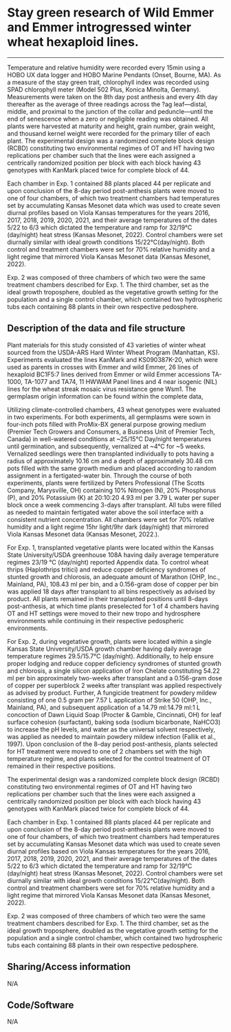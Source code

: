 # Stay green research of Wild Emmer and Emmer introgressed winter wheat hexaploid lines.
---
Temperature and relative humidity were recorded every 15min using a HOBO UX data logger and HOBO Marine Pendants (Onset, Bourne, MA). As a measure of the stay green trait, chlorophyll index was recorded using SPAD chlorophyll meter (Model 502 Plus, Konica Minolta, Germany). Measurements were taken on the 8th day post anthesis and every 4th day thereafter as the average of three readings across the ?ag leaf—distal, middle, and proximal to the junction of the collar and peduncle—until the end of senescence when a zero or negligible reading was obtained. All plants were harvested at maturity and height, grain number, grain weight, and thousand kernel weight were recorded for the primary tiller of each plant. 
The experimental design was a randomized complete block design (RCBD) constituting two environmental regimes of OT and HT having two replications per chamber such that the lines were each assigned a centrically randomized position per block with each block having 43 genotypes with KanMark placed twice for complete block of 44.

Each chamber in Exp. 1 contained 88 plants placed 44 per replicate and upon conclusion of the 8-day period post-anthesis plants were moved to one of four chambers, of which two treatment chambers had temperatures set by accumulating Kansas Mesonet data which was used to create seven diurnal profiles based on Viola Kansas temperatures for the years 2016, 2017, 2018, 2019, 2020, 2021, and their average temperatures of the dates 5/22 to 6/3 which dictated the temperature  and ramp  for 32/19°C (day/night) heat stress (Kansas Mesonet, 2022). Control chambers were set diurnally similar with ideal growth conditions 15/22°C(day/night). Both control and treatment chambers were set for 70% relative humidity and a light regime that mirrored Viola Kansas Mesonet data (Kansas Mesonet, 2022).

Exp. 2 was composed of three chambers of which two were the same treatment chambers described for Exp. 1. The third chamber, set as the ideal growth troposphere, doubled as the vegetative growth setting for the population and a single control chamber, which contained two hydrospheric tubs each containing 88 plants in their own respective pedosphere. 

## Description of the data and file structure

Plant materials for this study consisted of 43 varieties of winter wheat sourced from the USDA-ARS Hard Winter Wheat Program (Manhattan, KS). Experiments evaluated the lines KanMark and KS090387K-20, which were used as parents in crosses with Emmer and wild Emmer, 26 lines of hexaploid BC1F5:7 lines derived from Emmer or wild Emmer accessions TA-1000, TA-1077 and TA74, 11 HWWAM Panel lines and 4 near isogenic (NIL) lines for the wheat streak mosaic virus resistance gene Wsm1. The germplasm origin information can be found within the complete data,

Utilizing climate-controlled chambers, 43 wheat genotypes were evaluated in two experiments. For both experiments, all germplasms were sown in four-inch pots filled with ProMix-BX general purpose growing medium (Premier Tech Growers and Consumers, a Business Unit of Premier Tech, Canada) in well-watered conditions at ~25/15°C Day/night temperatures until germination, and subsequently, vernalized at ~4°C for ~5 weeks. Vernalized seedlings were then transplanted individually to pots having a radius of approximately 10.16 cm and a depth of approximately 30.48 cm pots filled with the same growth medium and placed according to random assignment in a fertigated-water bin. Through the course of both experiments, plants were fertilized by Peters Professional (The Scotts Company, Marysville, OH) containing 10% Nitrogen (N), 20% Phosphorus (P), and 20% Potassium (K) at 20:10:20 4.93 ml per 3.79 L water per super block once a week commencing 3-days after transplant. All tubs were filled as needed to maintain fertigated water above the soil interface with a consistent nutrient concentration. All chambers were set for 70% relative humidity and a light regime 15hr light/9hr dark (day/night) that mirrored Viola Kansas Mesonet data (Kansas Mesonet, 2022.).

For Exp. 1, transplanted vegetative plants were located within the Kansas State University/USDA greenhouse 108A having daily average temperature regimes 23/19 °C (day/night) reported Appendix data. To control wheat thrips (Haplothrips tritici) and reduce copper deficiency syndromes of stunted growth and chlorosis, an adequate amount of Marathon (OHP, Inc., Mainland, PA), 108.43 ml per bin, and a 0.156-gram dose of copper per bin was applied 18 days after transplant to all bins respectively as advised by product. All plants remained in their transplanted positions until 8-days post-anthesis, at which time plants preselected for 1 of 4 chambers having OT and HT settings were moved to their new tropo and hydrosphere environments while continuing in their respective pedospheric environments.

For Exp. 2, during vegetative growth, plants were located within a single Kansas State University/USDA growth chamber having daily average temperature regimes 29.5/15.7°C (day/night). Additionally, to help ensure proper lodging and reduce copper deficiency syndromes of stunted growth and chlorosis, a single silicon application of Iron Chelate constituting 54.22 ml per bin approximately two-weeks after transplant and a 0.156-gram dose of copper per superblock 2 weeks after transplant was applied respectively as advised by product. Further, A fungicide treatment for powdery mildew consisting of one 0.5 gram per 7.57 L application of Strike 50 (OHP, Inc., Mainland, PA), and subsequent application of a 14.79 ml:14.79 ml:1 L concoction of Dawn Liquid Soap (Procter & Gamble, Cincinnati, OH) for leaf surface cohesion (surfactant), baking soda (sodium bicarbonate, NaHCO3) to increase the pH levels, and water as the universal solvent respectively, was applied as needed to maintain powdery mildew infection (Fallik et al., 1997). Upon conclusion of the 8-day period post-anthesis, plants selected for HT treatment were moved to one of 2 chambers set with the high temperature regime, and plants selected for the control treatment of OT remained in their respective positions. 
 
The experimental design was a randomized complete block design (RCBD) constituting two environmental regimes of OT and HT having two replications per chamber such that the lines were each assigned a centrically randomized position per block with each block having 43 genotypes with KanMark placed twice for complete block of 44.

Each chamber in Exp. 1 contained 88 plants placed 44 per replicate and upon conclusion of the 8-day period post-anthesis plants were moved to one of four chambers, of which two treatment chambers had temperatures set by accumulating Kansas Mesonet data which was used to create seven diurnal profiles based on Viola Kansas temperatures for the years 2016, 2017, 2018, 2019, 2020, 2021, and their average temperatures of the dates 5/22 to 6/3 which dictated the temperature  and ramp  for 32/19°C (day/night) heat stress (Kansas Mesonet, 2022). Control chambers were set diurnally similar with ideal growth conditions 15/22°C(day/night). Both control and treatment chambers were set for 70% relative humidity and a light regime that mirrored Viola Kansas Mesonet data (Kansas Mesonet, 2022).

Exp. 2 was composed of three chambers of which two were the same treatment chambers described for Exp. 1. The third chamber, set as the ideal growth troposphere, doubled as the vegetative growth setting for the population and a single control chamber, which contained two hydrospheric tubs each containing 88 plants in their own respective pedosphere. 



## Sharing/Access information
N/A


## Code/Software
N/A
